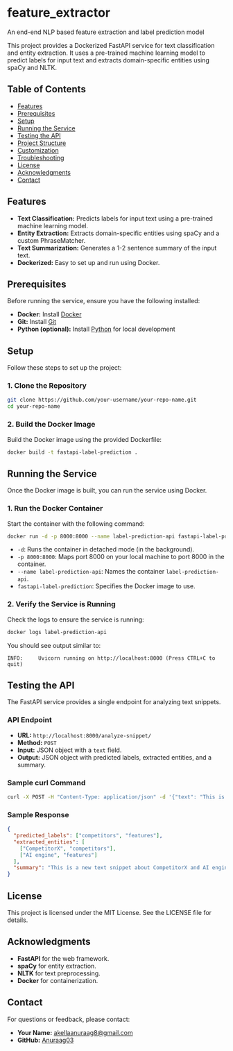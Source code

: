 # feature_extractor
An end-end NLP based feature extraction and label prediction model

This project provides a Dockerized FastAPI service for text classification and entity extraction. It uses a pre-trained machine learning model to predict labels for input text and extracts domain-specific entities using spaCy and NLTK.

## Table of Contents

- [Features](#features)
- [Prerequisites](#prerequisites)
- [Setup](#setup)
- [Running the Service](#running-the-service)
- [Testing the API](#testing-the-api)
- [Project Structure](#project-structure)
- [Customization](#customization)
- [Troubleshooting](#troubleshooting)
- [License](#license)
- [Acknowledgments](#acknowledgments)
- [Contact](#contact)

## Features

- **Text Classification:** Predicts labels for input text using a pre-trained machine learning model.
- **Entity Extraction:** Extracts domain-specific entities using spaCy and a custom PhraseMatcher.
- **Text Summarization:** Generates a 1-2 sentence summary of the input text.
- **Dockerized:** Easy to set up and run using Docker.

## Prerequisites

Before running the service, ensure you have the following installed:

- **Docker:** Install [Docker](https://www.docker.com/)
- **Git:** Install [Git](https://git-scm.com/)
- **Python (optional):** Install [Python](https://www.python.org/) for local development

## Setup

Follow these steps to set up the project:

### 1. Clone the Repository

```bash
git clone https://github.com/your-username/your-repo-name.git
cd your-repo-name
```

### 2. Build the Docker Image

Build the Docker image using the provided Dockerfile:

```bash
docker build -t fastapi-label-prediction .
```

## Running the Service

Once the Docker image is built, you can run the service using Docker.

### 1. Run the Docker Container

Start the container with the following command:

```bash
docker run -d -p 8000:8000 --name label-prediction-api fastapi-label-prediction
```

- `-d`: Runs the container in detached mode (in the background).
- `-p 8000:8000`: Maps port 8000 on your local machine to port 8000 in the container.
- `--name label-prediction-api`: Names the container `label-prediction-api`.
- `fastapi-label-prediction`: Specifies the Docker image to use.

### 2. Verify the Service is Running

Check the logs to ensure the service is running:

```bash
docker logs label-prediction-api
```

You should see output similar to:

```
INFO:     Uvicorn running on http://localhost:8000 (Press CTRL+C to quit)
```

## Testing the API

The FastAPI service provides a single endpoint for analyzing text snippets.

### API Endpoint

- **URL:** `http://localhost:8000/analyze-snippet/`
- **Method:** `POST`
- **Input:** JSON object with a `text` field.
- **Output:** JSON object with predicted labels, extracted entities, and a summary.

### Sample curl Command

```bash
curl -X POST -H "Content-Type: application/json" -d '{"text": "This is a new text snippet about CompetitorX and AI engine."}' http://localhost:8000/analyze-snippet/
```

### Sample Response

```json
{
  "predicted_labels": ["competitors", "features"],
  "extracted_entities": [
    ["CompetitorX", "competitors"],
    ["AI engine", "features"]
  ],
  "summary": "This is a new text snippet about CompetitorX and AI engine."
}
```

## License

This project is licensed under the MIT License. See the LICENSE file for details.

## Acknowledgments

- **FastAPI** for the web framework.
- **spaCy** for entity extraction.
- **NLTK** for text preprocessing.
- **Docker** for containerization.

## Contact

For questions or feedback, please contact:

- **Your Name:** [akellaanuraag8@gmail.com](mailto\:akellaanuraag8@gmail.com)
- **GitHub:** [Anuraag03](https://github.com/Anuraag03)

